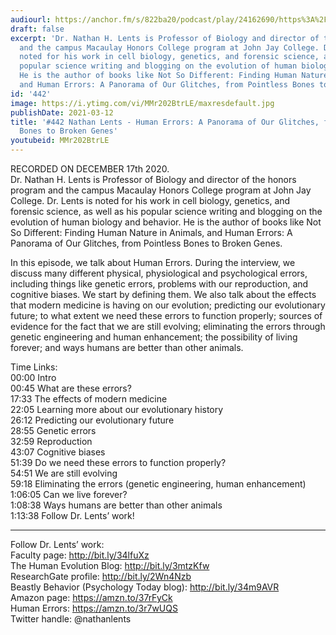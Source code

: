 ```yaml
---
audiourl: https://anchor.fm/s/822ba20/podcast/play/24162690/https%3A%2F%2Fd3ctxlq1ktw2nl.cloudfront.net%2Fstaging%2F2020-11-18%2F7c4b17d1-79c0-8bd2-c3ea-55629fbdd904.m4a
draft: false
excerpt: 'Dr. Nathan H. Lents is Professor of Biology and director of the honors program
  and the campus Macaulay Honors College program at John Jay College. Dr. Lents is
  noted for his work in cell biology, genetics, and forensic science, as well as his
  popular science writing and blogging on the evolution of human biology and behavior.
  He is the author of books like Not So Different: Finding Human Nature in Animals,
  and Human Errors: A Panorama of Our Glitches, from Pointless Bones to Broken Genes.'
id: '442'
image: https://i.ytimg.com/vi/MMr202BtrLE/maxresdefault.jpg
publishDate: 2021-03-12
title: '#442 Nathan Lents - Human Errors: A Panorama of Our Glitches, from Pointless
  Bones to Broken Genes'
youtubeid: MMr202BtrLE
---
```

<div class="timelinks">

RECORDED ON DECEMBER 17th 2020.  
Dr. Nathan H. Lents is Professor of Biology and director of the honors program and the campus Macaulay Honors College program at John Jay College. Dr. Lents is noted for his work in cell biology, genetics, and forensic science, as well as his popular science writing and blogging on the evolution of human biology and behavior. He is the author of books like Not So Different: Finding Human Nature in Animals, and Human Errors: A Panorama of Our Glitches, from Pointless Bones to Broken Genes.

In this episode, we talk about Human Errors. During the interview, we discuss many different physical, physiological and psychological errors, including things like genetic errors, problems with our reproduction, and cognitive biases. We start by defining them. We also talk about the effects that modern medicine is having on our evolution; predicting our evolutionary future; to what extent we need these errors to function properly; sources of evidence for the fact that we are still evolving; eliminating the errors through genetic engineering and human enhancement; the possibility of living forever; and ways humans are better than other animals.

Time Links:  
<time>00:00</time> Intro  
<time>00:45</time> What are these errors?  
<time>17:33</time> The effects of modern medicine  
<time>22:05</time> Learning more about our evolutionary history  
<time>26:12</time> Predicting our evolutionary future  
<time>28:55</time> Genetic errors  
<time>32:59</time> Reproduction  
<time>43:07</time> Cognitive biases  
<time>51:39</time> Do we need these errors to function properly?  
<time>54:51</time> We are still evolving  
<time>59:18</time> Eliminating the errors (genetic engineering, human enhancement)  
<time>1:06:05</time> Can we live forever?  
<time>1:08:38</time> Ways humans are better than other animals  
<time>1:13:38</time> Follow Dr. Lents’ work!

---

Follow Dr. Lents’ work:  
Faculty page: http://bit.ly/34lfuXz  
The Human Evolution Blog: http://bit.ly/3mtzKfw  
ResearchGate profile: http://bit.ly/2Wn4Nzb  
Beastly Behavior (Psychology Today blog): http://bit.ly/34m9AVR  
Amazon page: https://amzn.to/37rFyCk  
Human Errors: https://amzn.to/3r7wUQS  
Twitter handle: @nathanlents
</div>

